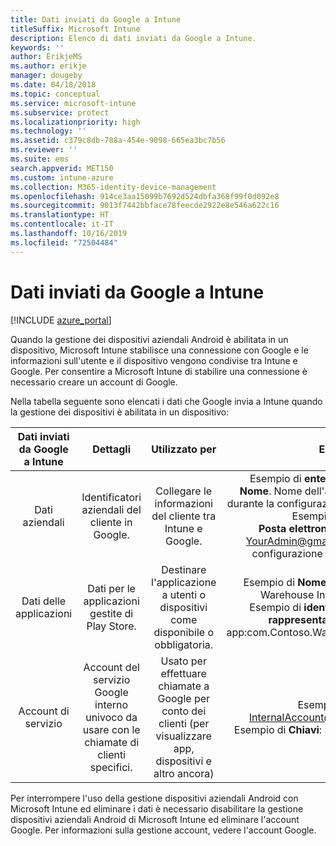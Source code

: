 ```yaml
---
title: Dati inviati da Google a Intune
titleSuffix: Microsoft Intune
description: Elenco di dati inviati da Google a Intune.
keywords: ''
author: ErikjeMS
ms.author: erikje
manager: dougeby
ms.date: 04/18/2018
ms.topic: conceptual
ms.service: microsoft-intune
ms.subservice: protect
ms.localizationpriority: high
ms.technology: ''
ms.assetid: c379c8db-788a-454e-9098-665ea3bc7b56
ms.reviewer: ''
ms.suite: ems
search.appverid: MET150
ms.custom: intune-azure
ms.collection: M365-identity-device-management
ms.openlocfilehash: 914ce3aa15099b7692d524dbfa368f99f0d092e8
ms.sourcegitcommit: 9013f7442bbface78feecde2922e8e546a622c16
ms.translationtype: HT
ms.contentlocale: it-IT
ms.lasthandoff: 10/16/2019
ms.locfileid: "72504484"
---
```

# <a name="data-google-sends-to-intune"></a>Dati inviati da Google a Intune

[!INCLUDE [azure_portal](../includes/azure_portal.md)]

Quando la gestione dei dispositivi aziendali Android è abilitata in un dispositivo, Microsoft Intune stabilisce una connessione con Google e le informazioni sull'utente e il dispositivo vengono condivise tra Intune e Google. Per consentire a Microsoft Intune di stabilire una connessione è necessario creare un account di Google.

Nella tabella seguente sono elencati i dati che Google invia a Intune quando la gestione dei dispositivi è abilitata in un dispositivo:


| Dati inviati da Google a Intune | Dettagli | Utilizzato per | Esempio |
|:---:|:---:|:---:|:---:|
| Dati aziendali | Identificatori aziendali del cliente in Google. | Collegare le informazioni del cliente tra Intune e Google. | Esempio di **enterpriseId**: LC04eik8a6.<br>**Nome**. Nome dell'amministratore immesso durante la configurazione di Android Enterprise. Esempio: Joe Smith.<br>**Posta elettronica amministratore**. YourAdmin@gmail.com usato durante la configurazione di Android Enterprise. |
| Dati delle applicazioni | Dati per le applicazioni gestite di Play Store. | Destinare l'applicazione a utenti o dispositivi come disponibile o obbligatoria. | Esempio di **Nome applicazione**: Contoso Warehouse Inventory Application.<br>Esempio di **identificatore univoco per rappresentare l'applicazione**: app:com.Contoso.Warehouse.InventoryTracking |
| Account di servizio | Account del servizio Google interno univoco da usare con le chiamate di clienti specifici. | Usato per effettuare chiamate a Google per conto dei clienti (per visualizzare app, dispositivi e altro ancora) | Esempio di **nome**: InternalAccount@InternalService.com.<br>Esempio di **Chiavi**: ServiceAccountPassword |


Per interrompere l'uso della gestione dispositivi aziendali Android con Microsoft Intune ed eliminare i dati è necessario disabilitare la gestione dispositivi aziendali Android di Microsoft Intune ed eliminare l'account Google. Per informazioni sulla gestione account, vedere l'account Google.



